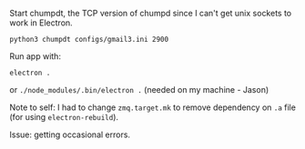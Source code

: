 Start chumpdt, the TCP version of chumpd since I can't get unix sockets to work in Electron.

`python3 chumpdt configs/gmail3.ini 2900`

Run app with:

`electron .`

or `./node_modules/.bin/electron .`
(needed on my machine - Jason)


Note to self: I had to change `zmq.target.mk` to remove dependency on `.a` file (for using `electron-rebuild`).

Issue: getting occasional errors.